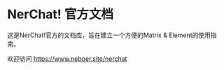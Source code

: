 # NerChat! 官方文档

这是NerChat!官方的文档库，旨在建立一个方便的Matrix & Element的使用指南。

欢迎访问 https://www.neboer.site/nerchat
